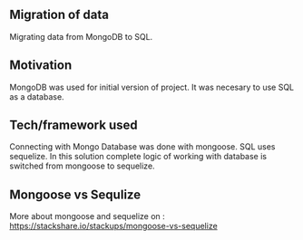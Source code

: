 ## Migration of data 
Migrating data from MongoDB to SQL.

## Motivation
MongoDB was used for initial version of project. It was necesary to use SQL as a database.


## Tech/framework used

Connecting with Mongo Database was done with mongoose. SQL uses sequelize.
In this solution complete logic of working with database is switched from mongoose to sequelize.


## Mongoose vs Sequlize

More about mongoose and sequelize on : https://stackshare.io/stackups/mongoose-vs-sequelize

